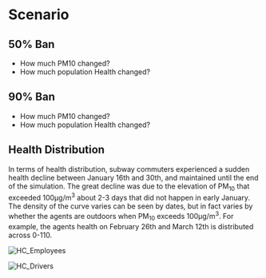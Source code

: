 # Scenario
## 50% Ban
* How much PM10 changed?
* How much population Health changed?

## 90% Ban
* How much PM10 changed?
* How much population Health changed?


## Health Distribution

In terms of health distribution, subway commuters experienced a sudden health decline between January 16th and 30th, and maintained until the end of the simulation. The great decline was due to the elevation of PM<sub>10</sub> that exceeded 100µg/m<sup>3</sup> about 2-3 days that did not happen in early January. The density of the curve varies can be seen by dates, but in fact varies by whether the agents are outdoors when PM<sub>10</sub> exceeds 100µg/m<sup>3</sup>. For example, the agents health on February 26th and March 12th is distributed across 0-110. 

![HC_Employees](https://i.imgur.com/j9FXvrb.png)

![HC_Drivers](https://i.imgur.com/aQdJcnE.png)



<br><br>

